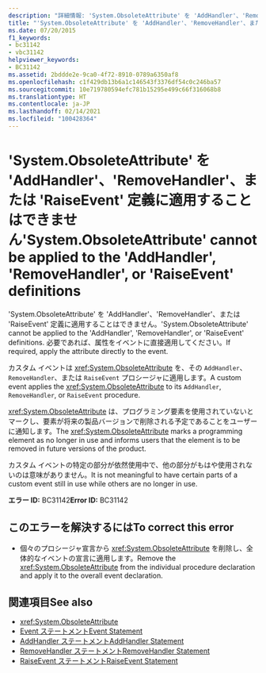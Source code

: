 ```yaml
---
description: "詳細情報: 'System.ObsoleteAttribute' を 'AddHandler'、'RemoveHandler'、または 'RaiseEvent' 定義に適用することはできません"
title: "'System.ObsoleteAttribute' を 'AddHandler'、'RemoveHandler'、または 'RaiseEvent' 定義に適用することはできません"
ms.date: 07/20/2015
f1_keywords:
- bc31142
- vbc31142
helpviewer_keywords:
- BC31142
ms.assetid: 2bddde2e-9ca0-4f72-8910-0789a6350af8
ms.openlocfilehash: c1f429db13b6a1c146543f3376df54c0c246ba57
ms.sourcegitcommit: 10e719780594efc781b15295e499c66f316068b8
ms.translationtype: HT
ms.contentlocale: ja-JP
ms.lasthandoff: 02/14/2021
ms.locfileid: "100428364"
---
```

# <a name="systemobsoleteattribute-cannot-be-applied-to-the-addhandler-removehandler-or-raiseevent-definitions"></a><span data-ttu-id="60b21-103">'System.ObsoleteAttribute' を 'AddHandler'、'RemoveHandler'、または 'RaiseEvent' 定義に適用することはできません</span><span class="sxs-lookup"><span data-stu-id="60b21-103">'System.ObsoleteAttribute' cannot be applied to the 'AddHandler', 'RemoveHandler', or 'RaiseEvent' definitions</span></span>

<span data-ttu-id="60b21-104">'System.ObsoleteAttribute' を 'AddHandler'、'RemoveHandler'、または 'RaiseEvent' 定義に適用することはできません。</span><span class="sxs-lookup"><span data-stu-id="60b21-104">'System.ObsoleteAttribute' cannot be applied to the 'AddHandler', 'RemoveHandler', or 'RaiseEvent' definitions.</span></span> <span data-ttu-id="60b21-105">必要であれば、属性をイベントに直接適用してください。</span><span class="sxs-lookup"><span data-stu-id="60b21-105">If required, apply the attribute directly to the event.</span></span>  
  
 <span data-ttu-id="60b21-106">カスタム イベントは <xref:System.ObsoleteAttribute> を、その `AddHandler`、 `RemoveHandler`、または `RaiseEvent` プロシージャに適用します。</span><span class="sxs-lookup"><span data-stu-id="60b21-106">A custom event applies the <xref:System.ObsoleteAttribute> to its `AddHandler`, `RemoveHandler`, or `RaiseEvent` procedure.</span></span>  
  
 <span data-ttu-id="60b21-107"><xref:System.ObsoleteAttribute> は、プログラミング要素を使用されていないとマークし、要素が将来の製品バージョンで削除される予定であることをユーザーに通知します。</span><span class="sxs-lookup"><span data-stu-id="60b21-107">The <xref:System.ObsoleteAttribute> marks a programming element as no longer in use and informs users that the element is to be removed in future versions of the product.</span></span>  
  
 <span data-ttu-id="60b21-108">カスタム イベントの特定の部分が依然使用中で、他の部分がもはや使用されないのは意味がありません。</span><span class="sxs-lookup"><span data-stu-id="60b21-108">It is not meaningful to have certain parts of a custom event still in use while others are no longer in use.</span></span>  
  
 <span data-ttu-id="60b21-109">**エラー ID:** BC31142</span><span class="sxs-lookup"><span data-stu-id="60b21-109">**Error ID:** BC31142</span></span>  
  
## <a name="to-correct-this-error"></a><span data-ttu-id="60b21-110">このエラーを解決するには</span><span class="sxs-lookup"><span data-stu-id="60b21-110">To correct this error</span></span>  
  
- <span data-ttu-id="60b21-111">個々のプロシージャ宣言から <xref:System.ObsoleteAttribute> を削除し、全体的なイベントの宣言に適用します。</span><span class="sxs-lookup"><span data-stu-id="60b21-111">Remove the <xref:System.ObsoleteAttribute> from the individual procedure declaration and apply it to the overall event declaration.</span></span>  
  
## <a name="see-also"></a><span data-ttu-id="60b21-112">関連項目</span><span class="sxs-lookup"><span data-stu-id="60b21-112">See also</span></span>

- <xref:System.ObsoleteAttribute>
- [<span data-ttu-id="60b21-113">Event ステートメント</span><span class="sxs-lookup"><span data-stu-id="60b21-113">Event Statement</span></span>](../language-reference/statements/event-statement.md)
- [<span data-ttu-id="60b21-114">AddHandler ステートメント</span><span class="sxs-lookup"><span data-stu-id="60b21-114">AddHandler Statement</span></span>](../language-reference/statements/addhandler-statement.md)
- [<span data-ttu-id="60b21-115">RemoveHandler ステートメント</span><span class="sxs-lookup"><span data-stu-id="60b21-115">RemoveHandler Statement</span></span>](../language-reference/statements/removehandler-statement.md)
- [<span data-ttu-id="60b21-116">RaiseEvent ステートメント</span><span class="sxs-lookup"><span data-stu-id="60b21-116">RaiseEvent Statement</span></span>](../language-reference/statements/raiseevent-statement.md)
